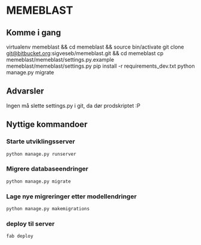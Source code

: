# MEMEBLAST

## Komme i gang

virtualenv memeblast && cd memeblast && source bin/activate
git clone git@bitbucket.org:sigveseb/memeblast.git && cd memeblast
cp memeblast/memeblast/settings.py.example memeblast/memeblast/settings.py
pip install -r requirements_dev.txt
python manage.py migrate


## Advarsler

Ingen må slette settings.py i git, da dør prodskriptet :P

## Nyttige kommandoer

### Starte utviklingsserver

    python manage.py runserver

### Migrere databaseendringer

    python manage.py migrate

### Lage nye migreringer etter modellendringer

    python manage.py makemigrations

### deploy til server
 
    fab deploy
